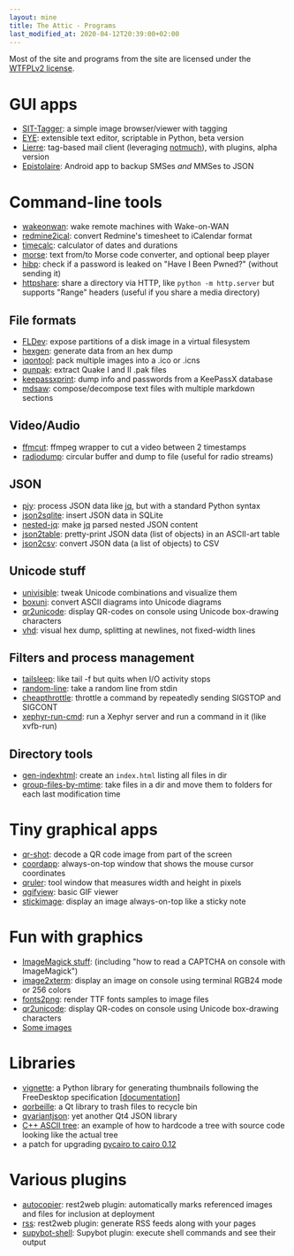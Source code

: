```yaml
---
layout: mine
title: The Attic - Programs
last_modified_at: 2020-04-12T20:39:00+02:00
---
```


Most of the site and programs from the site are licensed under the [WTFPLv2 license](wtfpl).

# GUI apps #

- [SIT-Tagger](sit-tagger): a simple image browser/viewer with tagging
- [EYE](https://github.com/hydrargyrum/eye): extensible text editor, scriptable in Python, beta version
- [Lierre](https://github.com/hydrargyrum/lierre): tag-based mail client (leveraging [notmuch](https://notmuchmail.org/)), with plugins, alpha version
- [Epistolaire](epistolaire): Android app to backup SMSes *and* MMSes to JSON


# Command-line tools #

- [wakeonwan](wakeonwan): wake remote machines with Wake-on-WAN
- [redmine2ical](redmine2ical): convert Redmine's timesheet to iCalendar format
- [timecalc](timecalc): calculator of dates and durations
- [morse](morse): text from/to Morse code converter, and optional beep player
- [hibp](hibp): check if a password is leaked on "Have I Been Pwned?" (without sending it)
- [httpshare](https://github.com/hydrargyrum/attic/tree/master/httpshare): share a directory via HTTP, like `python -m http.server` but supports "Range" headers (useful if you share a media directory)


## File formats ##

- [FLDev](fldev): expose partitions of a disk image in a virtual filesystem
- [hexgen](hexgen): generate data from an hex dump
- [iqontool](iqontool): pack multiple images into a .ico or .icns
- [qunpak](qunpak): extract Quake I and II .pak files
- [keepassxprint](keepassxprint): dump info and passwords from a KeePassX database
- [mdsaw](mdsaw): compose/decompose text files with multiple markdown sections


## Video/Audio ##

- [ffmcut](https://github.com/hydrargyrum/attic/tree/master/ffmcut): ffmpeg wrapper to cut a video between 2 timestamps
- [radiodump](https://github.com/hydrargyrum/attic/tree/master/radiodump): circular buffer and dump to file (useful for radio streams)


## JSON ##

- [pjy](https://pypi.org/project/pjy/): process JSON data like [jq](https://stedolan.github.io/jq/), but with a standard Python syntax
- [json2sqlite](jsontools/json2sqlite.html): insert JSON data in SQLite
- [nested-jq](jsontools/nested-jq.html): make [jq](https://stedolan.github.io/jq/) parsed nested JSON content
- [json2table](jsontools/json2table.html): pretty-print JSON data (list of objects) in an ASCII-art table
- [json2csv](jsontools/json2csv.html): convert JSON data (a list of objects) to CSV


## Unicode stuff ##

- [univisible](univisible): tweak Unicode combinations and visualize them
- [boxuni](boxuni): convert ASCII diagrams into Unicode diagrams
- [qr2unicode](qr2unicode): display QR-codes on console using Unicode box-drawing characters
- [vhd](vhd): visual hex dump, splitting at newlines, not fixed-width lines


## Filters and process management ##

- [tailsleep](tailsleep): like tail -f but quits when I/O activity stops
- [random-line](https://github.com/hydrargyrum/attic/blob/master/random-line/random-line): take a random line from stdin
- [cheapthrottle](https://github.com/hydrargyrum/attic/blob/master/cheapthrottle/cheapthrottle): throttle a command by repeatedly sending SIGSTOP and SIGCONT
- [xephyr-run-cmd](https://github.com/hydrargyrum/attic/tree/master/xephyr-run-cmd): run a Xephyr server and run a command in it (like xvfb-run)


## Directory tools ##

- [gen-indexhtml](https://github.com/hydrargyrum/attic/tree/master/gen-indexhtml): create an `index.html` listing all files in dir
- [group-files-by-mtime](https://github.com/hydrargyrum/attic/tree/master/group-files-by-mtime): take files in a dir and move them to folders for each last modification time


# Tiny graphical apps #

- [qr-shot](qr-shot): decode a QR code image from part of the screen
- [coordapp](coordapp): always-on-top window that shows the mouse cursor coordinates
- [qruler](qruler): tool window that measures width and height in pixels
- [qgifview](https://github.com/hydrargyrum/attic/tree/master/qgifview): basic GIF viewer
- [stickimage](stickimage): display an image always-on-top like a sticky note


# Fun with graphics #

- [ImageMagick stuff](magick): (including "how to read a CAPTCHA on console with ImageMagick")
- [image2xterm](image2xterm): display an image on console using terminal RGB24 mode or 256 colors
- [fonts2png](fonts2png): render TTF fonts samples to image files
- [qr2unicode](qr2unicode): display QR-codes on console using Unicode box-drawing characters
- [Some images](gfx)


# Libraries #

- [vignette](https://github.com/hydrargyrum/vignette): a Python library for generating thumbnails following the FreeDesktop specification [[documentation](https://vignette.readthedocs.io)]
- [qorbeille](https://github.com/hydrargyrum/qorbeille): a Qt library to trash files to recycle bin
- [qvariantjson](https://github.com/hydrargyrum/qvariantjson): yet another Qt4 JSON library
- [C++ ASCII tree](cppasciitree): an example of how to hardcode a tree with source code looking like the actual tree
- a patch for upgrading [pycairo to cairo 0.12](py2cairo)


# Various plugins #

- [autocopier](r2w_plugins): rest2web plugin: automatically marks referenced images and files for inclusion at deployment
- [rss](r2w_plugins): rest2web plugin: generate RSS feeds along with your pages
- [supybot-shell](https://github.com/hydrargyrum/attic/tree/master/supybot-shell/Shell): Supybot plugin: execute shell commands and see their output

